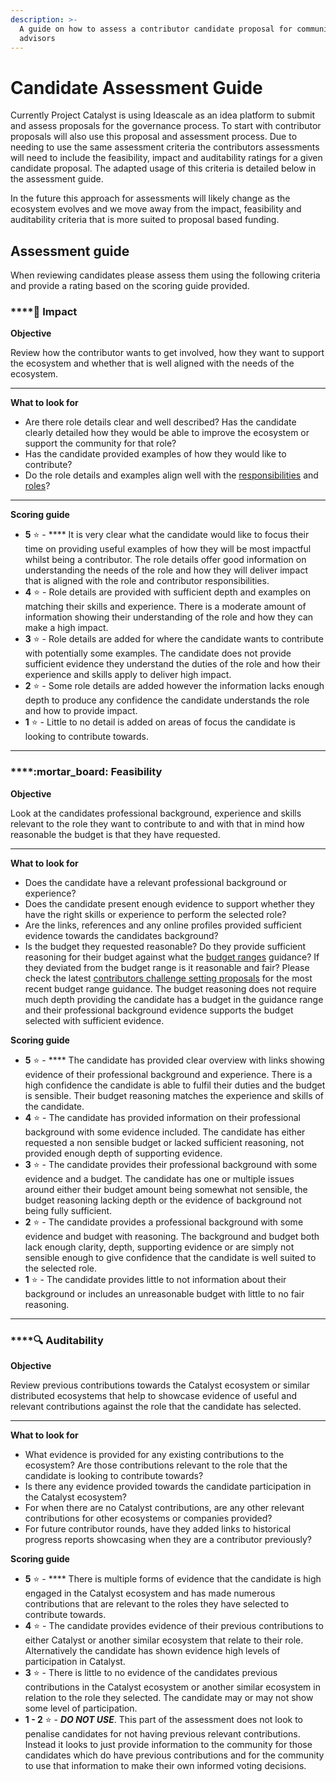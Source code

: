 ```yaml
---
description: >-
  A guide on how to assess a contributor candidate proposal for community
  advisors
---
```


# Candidate Assessment Guide

Currently Project Catalyst is using Ideascale as an idea platform to submit and assess proposals for the governance process. To start with contributor proposals will also use this proposal and assessment process. Due to needing to use the same assessment criteria the contributors assessments will need to include the feasibility, impact and auditability ratings for a given candidate proposal. The adapted usage of this criteria is detailed below in the assessment guide.

In the future this approach for assessments will likely change as the ecosystem evolves and we move away from the impact, feasibility and auditability criteria that is more suited to proposal based funding.



## Assessment guide

When reviewing candidates please assess them using the following criteria and provide a rating based on the scoring guide provided.



### ****:rocket: **Impact**

**Objective**

Review how the contributor wants to get involved, how they want to support the ecosystem and whether that is well aligned with the needs of the ecosystem.&#x20;

****

**What to look for**

* Are there role details clear and well described? Has the candidate clearly detailed how they would be able to improve the ecosystem or support the community for that role?
* Has the candidate provided examples of how they would like to contribute?
* Do the role details and examples align well with the [responsibilities](../catalyst-contributor/responsibilities.md) and [roles](../catalyst-contributor/roles/)?

****

**Scoring guide**

* **5** :star: - **** It is very clear what the candidate would like to focus their time on providing useful examples of how they will be most impactful whilst being a contributor. The role details offer good information on understanding the needs of the role and how they will deliver impact that is aligned with the role and contributor responsibilities.
* **4** :star: - Role details are provided with sufficient depth and examples on matching their skills and experience. There is a moderate amount of information showing their understanding of the role and how they can make a high impact.
* **3** :star: - Role details are added for where the candidate wants to contribute with potentially some examples. The candidate does not provide sufficient evidence they understand the duties of the role and how their experience and skills apply to deliver high impact.
* **2** :star: - Some role details are added however the information lacks enough depth to produce any confidence the candidate understands the role and how to provide impact.
* **1** :star: - Little to no detail is added on areas of focus the candidate is looking to contribute towards.

****

### ****:mortar\_board: **Feasibility**

**Objective**

Look at the candidates professional background, experience and skills relevant to the role they want to contribute to and with that in mind how reasonable the budget is that they have requested.

****

**What to look for**

* Does the candidate have a relevant professional background or experience?&#x20;
* Does the candidate present enough evidence to support whether they have the right skills or experience to perform the selected role?
* Are the links, references and any online profiles provided sufficient evidence towards the candidates background?
* Is the budget they requested reasonable? Do they provide sufficient reasoning for their budget against what the [budget ranges](../catalyst-contributor/roles/budget-ranges.md) guidance? If they deviated from the budget range is it reasonable and fair? Please check the latest [contributors challenge setting proposals](broken-reference) for the most recent budget range guidance. The budget reasoning does not require much depth providing the candidate has a budget in the guidance range and their professional background evidence supports the budget selected with sufficient evidence.



**Scoring guide**

* **5** :star: - **** The candidate has provided clear overview with links showing evidence of their professional background and experience. There is a high confidence the candidate is able to fulfil their duties and the budget is sensible. Their budget reasoning matches the experience and skills of the candidate.
* **4** :star: - The candidate has provided information on their professional background with some evidence included. The candidate has either requested a non sensible budget or lacked sufficient reasoning, not provided enough depth of supporting evidence.
* **3** :star: - The candidate provides their professional background with some evidence and a budget. The candidate has one or multiple issues around either their budget amount being somewhat not sensible, the budget reasoning lacking depth or the evidence of background not being fully sufficient.
* **2** :star: - The candidate provides a professional background with some evidence and budget with reasoning. The background and budget both lack enough clarity, depth, supporting evidence or are simply not sensible enough to give confidence that the candidate is well suited to the selected role.
* **1** :star: - The candidate provides little to not information about their background or includes an unreasonable budget with little to no fair reasoning.

****

### ****:mag: **Auditability**

**Objective**

Review previous contributions towards the Catalyst ecosystem or similar distributed ecosystems that help to showcase evidence of useful and relevant contributions against the role that the candidate has selected.

****

**What to look for**

* What evidence is provided for any existing contributions to the ecosystem? Are those contributions relevant to the role that the candidate is looking to contribute towards?
* Is there any evidence provided towards the candidate participation in the Catalyst ecosystem?
* For when there are no Catalyst contributions, are any other relevant contributions for other ecosystems or companies provided?&#x20;
* For future contributor rounds, have they added links to historical progress reports showcasing when they are a contributor previously?



**Scoring guide**

* **5** :star: - **** There is multiple forms of evidence that the candidate is high engaged in the Catalyst ecosystem and has made numerous contributions that are relevant to the roles they have selected to contribute towards.
* **4** :star: - The candidate provides evidence of their previous contributions to either Catalyst or another similar ecosystem that relate to their role. Alternatively the candidate has shown evidence high levels of participation in Catalyst.
* **3** :star: - There is little to no evidence of the candidates previous contributions in the Catalyst ecosystem or another similar ecosystem in relation to the role they selected. The candidate may or may not show some level of participation.
* **1 - 2** :star: - _**DO NOT USE**_. This part of the assessment does not look to penalise candidates for not having previous relevant contributions. Instead it looks to just provide information to the community for those candidates which do have previous contributions and for the community to use that information to make their own informed voting decisions.

